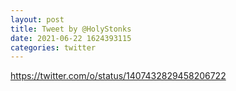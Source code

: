 ```yaml
--- 
layout: post 
title: Tweet by @HolyStonks 
date: 2021-06-22 1624393115 
categories: twitter 
--- 
```

https://twitter.com/o/status/1407432829458206722
